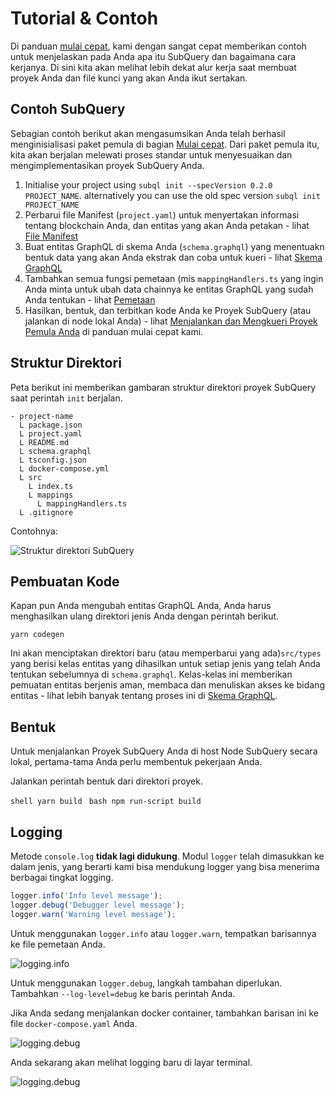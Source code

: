 # Tutorial & Contoh

Di panduan [mulai cepat](/quickstart/quickstart.md), kami dengan sangat cepat memberikan contoh untuk menjelaskan pada Anda apa itu SubQuery dan bagaimana cara kerjanya. Di sini kita akan melihat lebih dekat alur kerja saat membuat proyek Anda dan file kunci yang akan Anda ikut sertakan.

## Contoh SubQuery

Sebagian contoh berikut akan mengasumsikan Anda telah berhasil menginisialisasi paket pemula di bagian [Mulai cepat](../quickstart/quickstart.md). Dari paket pemula itu, kita akan berjalan melewati proses standar untuk menyesuaikan dan mengimplementasikan proyek SubQuery Anda.

1. Initialise your project using `subql init --specVersion 0.2.0 PROJECT_NAME`. alternatively you can use the old spec version `subql init PROJECT_NAME`
2. Perbarui file Manifest (`project.yaml`) untuk menyertakan informasi tentang blockchain Anda, dan entitas yang akan Anda petakan - lihat [File Manifest](./manifest.md)
3. Buat entitas GraphQL di skema Anda (`schema.graphql`) yang menentuakn bentuk data yang akan Anda ekstrak dan coba untuk kueri - lihat [Skema GraphQL](./graphql.md)
4. Tambahkan semua fungsi pemetaan (mis `mappingHandlers.ts` yang ingin Anda minta untuk ubah data chainnya ke entitas GraphQL yang sudah Anda tentukan - lihat [Pemetaan](./mapping.md)
5. Hasilkan, bentuk, dan terbitkan kode Anda ke Proyek SubQuery (atau jalankan di node lokal Anda) - lihat [Menjalankan dan Mengkueri Proyek Pemula Anda](./quickstart.md#running-and-querying-your-starter-project) di panduan mulai cepat kami.

## Struktur Direktori

Peta berikut ini memberikan gambaran struktur direktori proyek SubQuery saat perintah `init` berjalan.

```
- project-name
  L package.json
  L project.yaml
  L README.md
  L schema.graphql
  L tsconfig.json
  L docker-compose.yml
  L src
    L index.ts
    L mappings
      L mappingHandlers.ts
  L .gitignore
```

Contohnya:

![Struktur direktori SubQuery](/assets/img/subQuery_directory_stucture.png)

## Pembuatan Kode

Kapan pun Anda mengubah entitas GraphQL Anda, Anda harus menghasilkan ulang direktori jenis Anda dengan perintah berikut.

```
yarn codegen
```

Ini akan menciptakan direktori baru (atau memperbarui yang ada)`src/types` yang berisi kelas entitas yang dihasilkan untuk setiap jenis yang telah Anda tentukan sebelumnya di `schema.graphql`. Kelas-kelas ini memberikan pemuatan entitas berjenis aman, membaca dan menuliskan akses ke bidang entitas - lihat lebih banyak tentang proses ini di [Skema GraphQL](./graphql.md).

## Bentuk

Untuk menjalankan Proyek SubQuery Anda di host Node SubQuery secara lokal, pertama-tama Anda perlu membentuk pekerjaan Anda.

Jalankan perintah bentuk dari direktori proyek.

<CodeGroup> <CodeGroupItem title="YARN" active> ```shell yarn build ``` </CodeGroupItem>
<CodeGroupItem title="NPM"> ```bash npm run-script build ``` </CodeGroupItem> </CodeGroup>

## Logging

Metode `console.log` **tidak lagi didukung**. Modul `logger` telah dimasukkan ke dalam jenis, yang berarti kami bisa mendukung logger yang bisa menerima berbagai tingkat logging.

```typescript
logger.info('Info level message');
logger.debug('Debugger level message');
logger.warn('Warning level message');
```

Untuk menggunakan `logger.info` atau `logger.warn`, tempatkan barisannya ke file pemetaan Anda.

![logging.info](/assets/img/logging_info.png)

Untuk menggunakan `logger.debug`, langkah tambahan diperlukan. Tambahkan `--log-level=debug` ke baris perintah Anda.

Jika Anda sedang menjalankan docker container, tambahkan barisan ini ke file `docker-compose.yaml` Anda.

![logging.debug](/assets/img/logging_debug.png)

Anda sekarang akan melihat logging baru di layar terminal.

![logging.debug](/assets/img/subquery_logging.png)

